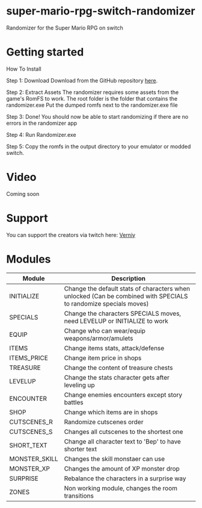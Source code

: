 # super-mario-rpg-switch-randomizer
Randomizer for the Super Mario RPG on switch

# Getting started

How To Install

Step 1: Download
Download from the GitHub repository <a href="https://github.com/verniy-hibiki/super-mario-rpg-switch-randomizer" target="_blank">here</a>.

Step 2: Extract Assets
The randomizer requires some assets from the game's RomFS to work. 
The root folder is the folder that contains the randomizer.exe
Put the dumped romfs next to the randomizer.exe file

Step 3: Done!
You should now be able to start randomizing if there are no errors in the randomizer app

Step 4:
Run Randomizer.exe 

Step 5:
Copy the romfs in the output directory to your emulator or modded switch.

# Video

Coming soon

# Support

You can support the creators via twitch here:
[Verniy](https://twitch.tv/Verniy) 

# Modules
| Module | Description |
| ------ | ----------- |
| INITIALIZE | Change the default stats of characters when unlocked (Can be combined with SPECIALS to randomize specials moves) |
| SPECIALS | Change the characters SPECIALS moves, need LEVELUP or INITIALIZE to work |
| EQUIP | Change who can wear/equip weapons/armor/amulets |
| ITEMS | Change items stats, attack/defense |
| ITEMS_PRICE | Change item price in shops |
| TREASURE | Change the content of treasure chests |
| LEVELUP | Change the stats character gets after leveling up |
| ENCOUNTER | Change enemies encounters except story battles |
| SHOP | Change which items are in shops |
| CUTSCENES_R | Randomize cutscenes order |
| CUTSCENES_S | Changes all cutscenes to the shortest one |
| SHORT_TEXT | Change all character text to 'Bep' to have shorter text  |
| MONSTER_SKILL | Changes the skill monstaer can use |
| MONSTER_XP | Changes the amount of XP monster drop |
| SURPRISE | Rebalance the characters in a surprise way |
| ZONES | Non working module, changes the room transitions|
